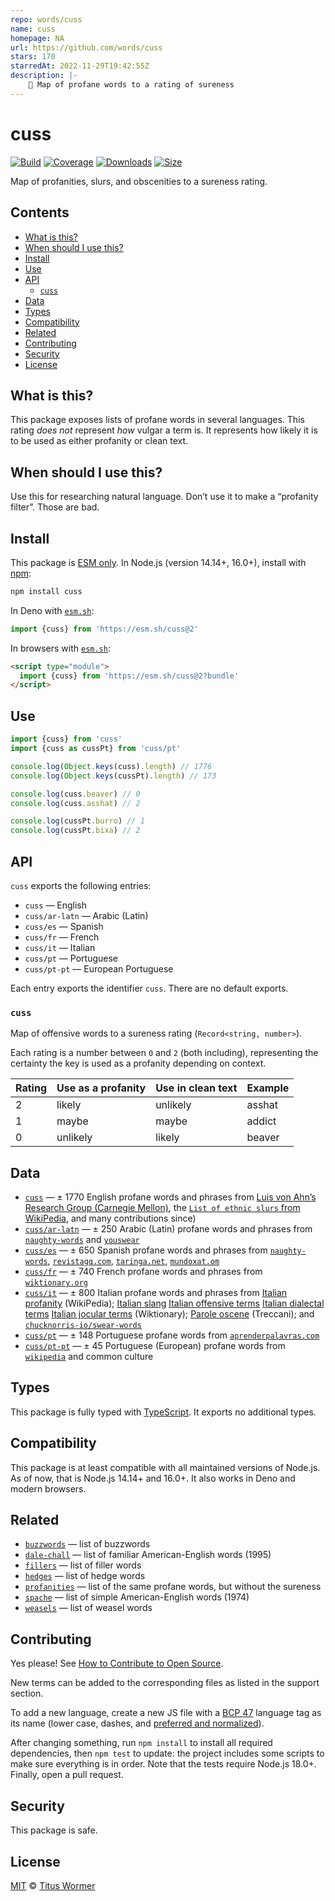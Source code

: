 ```yaml
---
repo: words/cuss
name: cuss
homepage: NA
url: https://github.com/words/cuss
stars: 170
starredAt: 2022-11-29T19:42:55Z
description: |-
    🤬 Map of profane words to a rating of sureness
---
```


# cuss

[![Build][build-badge]][build]
[![Coverage][coverage-badge]][coverage]
[![Downloads][downloads-badge]][downloads]
[![Size][size-badge]][size]

Map of profanities, slurs, and obscenities to a sureness rating.

## Contents

*   [What is this?](#what-is-this)
*   [When should I use this?](#when-should-i-use-this)
*   [Install](#install)
*   [Use](#use)
*   [API](#api)
    *   [`cuss`](#cuss-1)
*   [Data](#data)
*   [Types](#types)
*   [Compatibility](#compatibility)
*   [Related](#related)
*   [Contributing](#contributing)
*   [Security](#security)
*   [License](#license)

## What is this?

This package exposes lists of profane words in several languages.
This rating *does not* represent *how* vulgar a term is.
It represents how likely it is to be used as either profanity or clean text.

## When should I use this?

Use this for researching natural language.
Don’t use it to make a “profanity filter”.
Those are bad.

## Install

This package is [ESM only][esm].
In Node.js (version 14.14+, 16.0+), install with [npm][]:

```sh
npm install cuss
```

In Deno with [`esm.sh`][esmsh]:

```js
import {cuss} from 'https://esm.sh/cuss@2'
```

In browsers with [`esm.sh`][esmsh]:

```html
<script type="module">
  import {cuss} from 'https://esm.sh/cuss@2?bundle'
</script>
```

## Use

```js
import {cuss} from 'cuss'
import {cuss as cussPt} from 'cuss/pt'

console.log(Object.keys(cuss).length) // 1776
console.log(Object.keys(cussPt).length) // 173

console.log(cuss.beaver) // 0
console.log(cuss.asshat) // 2

console.log(cussPt.burro) // 1
console.log(cussPt.bixa) // 2
```

## API

`cuss` exports the following entries:

*   `cuss`
    — English
*   `cuss/ar-latn`
    — Arabic (Latin)
*   `cuss/es`
    — Spanish
*   `cuss/fr`
    — French
*   `cuss/it`
    — Italian
*   `cuss/pt`
    — Portuguese
*   `cuss/pt-pt`
    — European Portuguese

Each entry exports the identifier `cuss`.
There are no default exports.

### `cuss`

Map of offensive words to a sureness rating (`Record<string, number>`).

Each rating is a number between `0` and `2` (both including), representing the
certainty the key is used as a profanity depending on context.

| Rating | Use as a profanity | Use in clean text | Example |
| ------ | ------------------ | ----------------- | ------- |
| 2      | likely             | unlikely          | asshat  |
| 1      | maybe              | maybe             | addict  |
| 0      | unlikely           | likely            | beaver  |

## Data

*   [`cuss`](index.js)
    — ± 1770 English profane words and phrases from
    [Luis von Ahn’s Research Group (Carnegie Mellon)][luis-von-ahn], the
    [`List of ethnic slurs` from WikiPedia][racial-slurs], and many
    contributions since)
*   [`cuss/ar-latn`](ar-latn.js)
    — ± 250 Arabic (Latin) profane words and phrases from
    [`naughty-words`][ar-source-naughty-words] and
    [`youswear`][ar-source-youswear]
*   [`cuss/es`](es.js)
    — ± 650 Spanish profane words and phrases from
    [`naughty-words`][es-source-naughty-words],
    [`revistagq.com`][es-source-revistagq], [`taringa.net`][es-source-taringa],
    [`mundoxat.om`][es-source-mundoxat]
*   [`cuss/fr`](fr.js)
    — ± 740 French profane words and phrases from
    [`wiktionary.org`][fr-source]
*   [`cuss/it`](it.js)
    — ± 800 Italian profane words and phrases from
    [Italian profanity][it-source] (WikiPedia);
    [Italian slang][it-source-wiktionary-slang]
    [Italian offensive terms][it-source-wiktionary-offensive]
    [Italian dialectal terms][it-source-wiktionary-dialectal]
    [Italian jocular terms][it-source-wiktionary-jocularterms]
    (Wiktionary);
    [Parole oscene][it-source-treccani-paroleoscene] (Treccani);
    and [`chucknorris-io/swear-words`][it-source-swear-words]
*   [`cuss/pt`](pt.js)
    — ± 148 Portuguese profane words from
    [`aprenderpalavras.com`][pt-source]
*   [`cuss/pt-pt`](pt-pt.js)
    — ± 45 Portuguese (European) profane words from
    [`wikipedia`][pt-pt-source] and common culture

## Types

This package is fully typed with [TypeScript][].
It exports no additional types.

## Compatibility

This package is at least compatible with all maintained versions of Node.js.
As of now, that is Node.js 14.14+ and 16.0+.
It also works in Deno and modern browsers.

## Related

*   [`buzzwords`](https://github.com/words/buzzwords)
    — list of buzzwords
*   [`dale-chall`](https://github.com/words/dale-chall)
    — list of familiar American-English words (1995)
*   [`fillers`](https://github.com/words/fillers)
    — list of filler words
*   [`hedges`](https://github.com/words/hedges)
    — list of hedge words
*   [`profanities`][profanities]
    — list of the same profane words, but without the sureness
*   [`spache`](https://github.com/words/spache)
    — list of simple American-English words (1974)
*   [`weasels`](https://github.com/words/weasels)
    — list of weasel words

## Contributing

Yes please!
See [How to Contribute to Open Source][contribute].

New terms can be added to the corresponding files as listed in the support
section.

To add a new language, create a new JS file with a [BCP 47][bcp47-spec] language
tag as its name (lower case, dashes, and
[preferred and normalized](https://github.com/wooorm/bcp-47-normalize)).

After changing something, run `npm install` to install all required
dependencies, then `npm test` to update: the project includes some scripts to
make sure everything is in order.
Note that the tests require Node.js 18.0+.
Finally, open a pull request.

## Security

This package is safe.

## License

[MIT][license] © [Titus Wormer][author]

<!-- Definitions -->

[build-badge]: https://github.com/words/cuss/workflows/main/badge.svg

[build]: https://github.com/words/cuss/actions

[coverage-badge]: https://img.shields.io/codecov/c/github/words/cuss.svg

[coverage]: https://codecov.io/github/words/cuss

[downloads-badge]: https://img.shields.io/npm/dm/cuss.svg

[downloads]: https://www.npmjs.com/package/cuss

[size-badge]: https://img.shields.io/bundlephobia/minzip/cuss.svg

[size]: https://bundlephobia.com/result?p=cuss

[npm]: https://docs.npmjs.com/cli/install

[esm]: https://gist.github.com/sindresorhus/a39789f98801d908bbc7ff3ecc99d99c

[esmsh]: https://esm.sh

[typescript]: https://www.typescriptlang.org

[contribute]: https://opensource.guide/how-to-contribute/

[license]: license

[author]: https://wooorm.com

[profanities]: https://github.com/words/profanities

[fr-source]: https://fr.wiktionary.org/wiki/Cat%C3%A9gorie:Insultes_en_fran%C3%A7ais

[ar-source-naughty-words]: https://github.com/LDNOOBW/List-of-Dirty-Naughty-Obscene-and-Otherwise-Bad-Words/blob/master/ar

[ar-source-youswear]: https://www.youswear.com/index.asp?language=Arabic

[es-source-taringa]: https://www.taringa.net/posts/info/7253513/Listado-de-vulgarismos-y-malas-palabras-en-espanol.htm

[es-source-mundoxat]: https://www.mundoxat.com/foro/showthread.php?301-Lista-de-palabras-MALAS-Necesito-AYUDA%21

[es-source-naughty-words]: https://github.com/LDNOOBW/List-of-Dirty-Naughty-Obscene-and-Otherwise-Bad-Words/blob/master/es

[es-source-revistagq]: https://www.revistagq.com/la-buena-vida/articulos/221-insultos-en-castellano-que-deberias-saber/19728

[it-source]: https://en.wikipedia.org/wiki/Italian_profanity

[it-source-wiktionary-slang]: https://en.wiktionary.org/wiki/Category:Italian_slang

[it-source-wiktionary-offensive]: https://en.wiktionary.org/wiki/Category:Italian_offensive_terms

[it-source-wiktionary-dialectal]: https://en.wiktionary.org/wiki/Category:Italian_dialectal_terms

[it-source-wiktionary-jocularterms]: https://en.wiktionary.org/wiki/Category:Italian_jocular_terms

[it-source-treccani-paroleoscene]: http://www.treccani.it/enciclopedia/parole-oscene_\(Enciclopedia-dell'Italiano\)/

[it-source-swear-words]: https://github.com/chucknorris-io/swear-words/blob/master/it

[pt-source]: https://aprenderpalavras.com/lista-de-palavroes-xingamentos-e-girias/

[luis-von-ahn]: https://www.cs.cmu.edu/~biglou/resources/

[racial-slurs]: https://en.wikipedia.org/wiki/List_of_ethnic_slurs

[bcp47-spec]: https://tools.ietf.org/html/bcp47

[pt-pt-source]: https://pt.wikipedia.org/wiki/Palavr%C3%B5es_na_l%C3%ADngua_portuguesa


